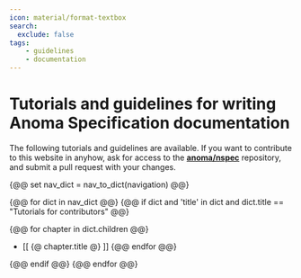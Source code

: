```yaml
---
icon: material/format-textbox
search:
  exclude: false
tags:
    - guidelines
    - documentation
---
```


# Tutorials and guidelines for writing Anoma Specification documentation

The following tutorials and guidelines are available. If you want to contribute
to this website in anyhow, ask for access to the
**[anoma/nspec](http://github.com/anoma/nspec)** repository, and submit a pull
request with your changes.

{@@ set nav_dict = nav_to_dict(navigation) @@}

{@@ for dict in nav_dict @@}
{@@ if dict and 'title' in dict and dict.title == "Tutorials for contributors" @@}

{@@ for chapter in dict.children @@}
- [[ {@ chapter.title @} ]]
{@@ endfor @@}

{@@ endif @@}
{@@ endfor @@}
